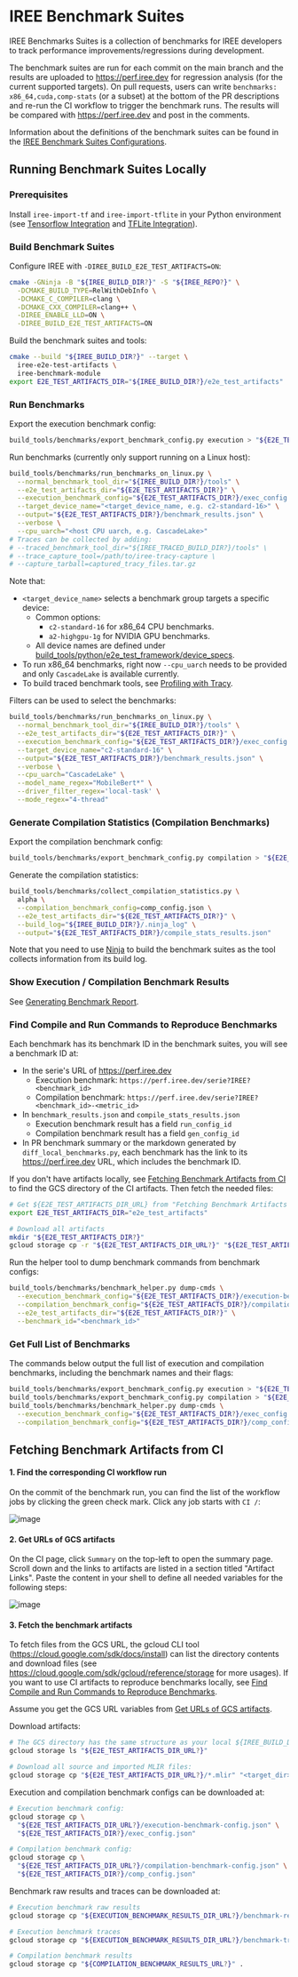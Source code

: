 # IREE Benchmark Suites

IREE Benchmarks Suites is a collection of benchmarks for IREE developers to
track performance improvements/regressions during development.

The benchmark suites are run for each commit on the main branch and the results
are uploaded to https://perf.iree.dev for regression analysis (for the current
supported targets). On pull requests, users can write `benchmarks:
x86_64,cuda,comp-stats` (or a subset) at the bottom of the PR descriptions and
re-run the CI workflow to trigger the benchmark runs. The results will be
compared with https://perf.iree.dev and post in the comments.

Information about the definitions of the benchmark suites can be found in the
[IREE Benchmark Suites Configurations](/build_tools/python/benchmark_suites/iree/README.md).

## Running Benchmark Suites Locally

### Prerequisites

Install `iree-import-tf` and `iree-import-tflite` in your Python environment
(see
[Tensorflow Integration](https://openxla.github.io/iree/getting-started/tensorflow/)
and
[TFLite Integration](https://openxla.github.io/iree/getting-started/tflite/)).

### Build Benchmark Suites

Configure IREE with `-DIREE_BUILD_E2E_TEST_ARTIFACTS=ON`:

```sh
cmake -GNinja -B "${IREE_BUILD_DIR?}" -S "${IREE_REPO?}" \
  -DCMAKE_BUILD_TYPE=RelWithDebInfo \
  -DCMAKE_C_COMPILER=clang \
  -DCMAKE_CXX_COMPILER=clang++ \
  -DIREE_ENABLE_LLD=ON \
  -DIREE_BUILD_E2E_TEST_ARTIFACTS=ON
```

Build the benchmark suites and tools:

```sh
cmake --build "${IREE_BUILD_DIR?}" --target \
  iree-e2e-test-artifacts \
  iree-benchmark-module
export E2E_TEST_ARTIFACTS_DIR="${IREE_BUILD_DIR?}/e2e_test_artifacts"
```

### Run Benchmarks

Export the execution benchmark config:

```sh
build_tools/benchmarks/export_benchmark_config.py execution > "${E2E_TEST_ARTIFACTS_DIR?}/exec_config.json"
```

Run benchmarks (currently only support running on a Linux host):

```sh
build_tools/benchmarks/run_benchmarks_on_linux.py \
  --normal_benchmark_tool_dir="${IREE_BUILD_DIR?}/tools" \
  --e2e_test_artifacts_dir="${E2E_TEST_ARTIFACTS_DIR?}" \
  --execution_benchmark_config="${E2E_TEST_ARTIFACTS_DIR?}/exec_config.json" \
  --target_device_name="<target_device_name, e.g. c2-standard-16>" \
  --output="${E2E_TEST_ARTIFACTS_DIR?}/benchmark_results.json" \
  --verbose \
  --cpu_uarch="<host CPU uarch, e.g. CascadeLake>"
# Traces can be collected by adding:
# --traced_benchmark_tool_dir="${IREE_TRACED_BUILD_DIR?}/tools" \
# --trace_capture_tool=/path/to/iree-tracy-capture \
# --capture_tarball=captured_tracy_files.tar.gz
```

Note that:

-   `<target_device_name>` selects a benchmark group targets a specific device:
    -   Common options:
        -   `c2-standard-16` for x86_64 CPU benchmarks.
        -   `a2-highgpu-1g` for NVIDIA GPU benchmarks.
    -   All device names are defined under
        [build_tools/python/e2e_test_framework/device_specs](/build_tools/python/e2e_test_framework/device_specs).
-   To run x86_64 benchmarks, right now `--cpu_uarch` needs to be provided and
    only `CascadeLake` is available currently.
-   To build traced benchmark tools, see
    [Profiling with Tracy](/docs/developers/developing_iree/profiling_with_tracy.md).

Filters can be used to select the benchmarks:

```sh
build_tools/benchmarks/run_benchmarks_on_linux.py \
  --normal_benchmark_tool_dir="${IREE_BUILD_DIR?}/tools" \
  --e2e_test_artifacts_dir="${E2E_TEST_ARTIFACTS_DIR?}" \
  --execution_benchmark_config="${E2E_TEST_ARTIFACTS_DIR?}/exec_config.json" \
  --target_device_name="c2-standard-16" \
  --output="${E2E_TEST_ARTIFACTS_DIR?}/benchmark_results.json" \
  --verbose \
  --cpu_uarch="CascadeLake" \
  --model_name_regex="MobileBert*" \
  --driver_filter_regex='local-task' \
  --mode_regex="4-thread"
```

### Generate Compilation Statistics (Compilation Benchmarks)

Export the compilation benchmark config:

```sh
build_tools/benchmarks/export_benchmark_config.py compilation > "${E2E_TEST_ARTIFACTS_DIR?}/comp_config.json"
```

Generate the compilation statistics:

```sh
build_tools/benchmarks/collect_compilation_statistics.py \
  alpha \
  --compilation_benchmark_config=comp_config.json \
  --e2e_test_artifacts_dir="${E2E_TEST_ARTIFACTS_DIR?}" \
  --build_log="${IREE_BUILD_DIR?}/.ninja_log" \
  --output="${E2E_TEST_ARTIFACTS_DIR?}/compile_stats_results.json"
```

Note that you need to use [Ninja](https://ninja-build.org/) to build the
benchmark suites as the tool collects information from its build log.

### Show Execution / Compilation Benchmark Results

See
[Generating Benchmark Report](/build_tools/benchmarks/README.md#generating-benchmark-report).

### Find Compile and Run Commands to Reproduce Benchmarks

Each benchmark has its benchmark ID in the benchmark suites, you will see a
benchmark ID at:

-   In the serie's URL of https://perf.iree.dev
    -   Execution benchmark: `https://perf.iree.dev/serie?IREE?<benchmark_id>`
    -   Compilation benchmark:
        `https://perf.iree.dev/serie?IREE?<benchmark_id>-<metric_id>`
-   In `benchmark_results.json` and `compile_stats_results.json`
    -   Execution benchmark result has a field `run_config_id`
    -   Compilation benchmark result has a field `gen_config_id`
-   In PR benchmark summary or the markdown generated by
    `diff_local_benchmarks.py`, each benchmark has the link to its
    https://perf.iree.dev URL, which includes the benchmark ID.

If you don't have artifacts locally, see
[Fetching Benchmark Artifacts from CI](#fetching-benchmark-artifacts-from-ci) to
find the GCS directory of the CI artifacts. Then fetch the needed files:

```sh
# Get ${E2E_TEST_ARTIFACTS_DIR_URL} from "Fetching Benchmark Artifacts from CI".
export E2E_TEST_ARTIFACTS_DIR="e2e_test_artifacts"

# Download all artifacts
mkdir "${E2E_TEST_ARTIFACTS_DIR?}"
gcloud storage cp -r "${E2E_TEST_ARTIFACTS_DIR_URL?}" "${E2E_TEST_ARTIFACTS_DIR?}"
```

Run the helper tool to dump benchmark commands from benchmark configs:

```sh
build_tools/benchmarks/benchmark_helper.py dump-cmds \
  --execution_benchmark_config="${E2E_TEST_ARTIFACTS_DIR?}/execution-benchmark-config.json" \
  --compilation_benchmark_config="${E2E_TEST_ARTIFACTS_DIR?}/compilation-benchmark-config.json" \
  --e2e_test_artifacts_dir="${E2E_TEST_ARTIFACTS_DIR?}" \
  --benchmark_id="<benchmark_id>"
```

### Get Full List of Benchmarks

The commands below output the full list of execution and compilation benchmarks,
including the benchmark names and their flags:

```sh
build_tools/benchmarks/export_benchmark_config.py execution > "${E2E_TEST_ARTIFACTS_DIR?}/exec_config.json"
build_tools/benchmarks/export_benchmark_config.py compilation > "${E2E_TEST_ARTIFACTS_DIR?}/comp_config.json"
build_tools/benchmarks/benchmark_helper.py dump-cmds \
  --execution_benchmark_config="${E2E_TEST_ARTIFACTS_DIR?}/exec_config.json" \
  --compilation_benchmark_config="${E2E_TEST_ARTIFACTS_DIR?}/comp_config.json"
```

## Fetching Benchmark Artifacts from CI

#### 1. Find the corresponding CI workflow run

On the commit of the benchmark run, you can find the list of the workflow jobs
by clicking the green check mark. Click any job starts with `CI /`:

![image](https://user-images.githubusercontent.com/2104162/234647960-3df9d0f0-a34a-47ad-bda8-095ae44de865.png)

#### 2. Get URLs of GCS artifacts

On the CI page, click `Summary` on the top-left to open the summary page. Scroll
down and the links to artifacts are listed in a section titled "Artifact Links".
Paste the content in your shell to define all needed variables for the following
steps:

![image](https://user-images.githubusercontent.com/2104162/234716421-3a69b6ad-211d-4e39-8f9e-a4f22f91739d.png)

#### 3. Fetch the benchmark artifacts

To fetch files from the GCS URL, the gcloud CLI tool
(https://cloud.google.com/sdk/docs/install) can list the directory contents and
download files (see https://cloud.google.com/sdk/gcloud/reference/storage for
more usages). If you want to use CI artifacts to reproduce benchmarks locally,
see
[Find Compile and Run Commands to Reproduce Benchmarks](#find-compile-and-run-commands-to-reproduce-benchmarks).

Assume you get the GCS URL variables from
[Get URLs of GCS artifacts](#2-get-urls-of-gcs-artifacts).

Download artifacts:

```sh
# The GCS directory has the same structure as your local ${IREE_BUILD_DIR?}/e2e_test_artifacts.
gcloud storage ls "${E2E_TEST_ARTIFACTS_DIR_URL?}"

# Download all source and imported MLIR files:
gcloud storage cp "${E2E_TEST_ARTIFACTS_DIR_URL?}/*.mlir" "<target_dir>"
```

Execution and compilation benchmark configs can be downloaded at:

```sh
# Execution benchmark config:
gcloud storage cp \
  "${E2E_TEST_ARTIFACTS_DIR_URL?}/execution-benchmark-config.json" \
  "${E2E_TEST_ARTIFACTS_DIR?}/exec_config.json"

# Compilation benchmark config:
gcloud storage cp \
  "${E2E_TEST_ARTIFACTS_DIR_URL?}/compilation-benchmark-config.json" \
  "${E2E_TEST_ARTIFACTS_DIR?}/comp_config.json"
```

Benchmark raw results and traces can be downloaded at:

```sh
# Execution benchmark raw results
gcloud storage cp "${EXECUTION_BENCHMARK_RESULTS_DIR_URL?}/benchmark-results-*.json" .

# Execution benchmark traces
gcloud storage cp "${EXECUTION_BENCHMARK_RESULTS_DIR_URL?}/benchmark-traces-*.tar.gz" .

# Compilation benchmark results
gcloud storage cp "${COMPILATION_BENCHMARK_RESULTS_URL?}" .
```
